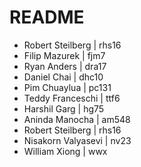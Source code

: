 # README

* Robert Steilberg | rhs16
* Filip Mazurek | fjm7
* Ryan Anders | dra17
* Daniel Chai | dhc10
* Pim Chuaylua | pc131
* Teddy Franceschi | ttf6
* Harshil Garg | hg75
* Aninda Manocha | am548
* Robert Steilberg | rhs16
* Nisakorn Valyasevi | nv23
* William Xiong | wwx
